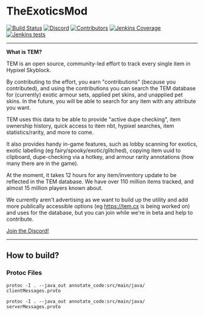 
# TheExoticsMod

[![Build Status](https://ci.thom.club/job/TheExoticsMod/job/master/badge/icon)](https://ci.thom.club/job/TheExoticsMod/job/master/) [![Discord](https://img.shields.io/discord/932106421338779709?label=discord&logo=Discord&logoColor=FFFFFF%22)](https://discord.gg/JeF5rW7yJU) [![Contributors](https://img.shields.io/github/contributors/TGWaffles/TheExoticsMod?&logo=GitHub)](https://github.com/TGWaffles/TheExoticsMod/graphs/contributors) [![Jenkins Coverage](https://img.shields.io/jenkins/coverage/jacoco?jobUrl=https%3A%2F%2Fci.thom.club%2Fjob%2FTheExoticsMod%2Fjob%2Fmaster)](https://ci.thom.club/job/TheExoticsMod/job/master/jacoco/) [![Jenkins tests](https://img.shields.io/jenkins/tests?compact_message&jobUrl=https%3A%2F%2Fci.thom.club%2Fjob%2FTheExoticsMod%2Fjob%2Fmaster)](https://ci.thom.club/job/TheExoticsMod/job/master/lastBuild/testReport/)

---

__What is TEM?__

TEM is an open source, community-led effort to track every single item in Hypixel Skyblock.

By contributing to the effort, you earn "contributions" (because you contributed), and using the contributions you can search the TEM database for (currently) exotic armour sets, applied pet skins, and unapplied pet skins. In the future, you will be able to search for any item with any attribute you want.

TEM uses this data to be able to provide "active dupe checking", item ownership history, quick access to item nbt, hypixel searches, item statistics/rarity, and more to come.

It also provides handy in-game features, such as lobby scanning for exotics, exotic labelling (eg fairy/spooky/exotic/glitched), copying item uuid to clipboard, dupe-checking via a hotkey, and armour rarity annotations (how many there are in the game).

At the moment, it takes 12 hours for any item/inventory update to be reflected in the TEM database. We have over 110 million items tracked, and almost 15 million players known about.

We currently aren't advertising as we want to build up the utility and add more publically accessible options (eg https://tem.cx is being worked on) and uses for the database, but you can join while we're in beta and help to contribute.

[Join the Discord!](https://discord.gg/bUE3r3Jckc)

---
## How to build?

### Protoc Files

`protoc -I . --java_out annotate_code:src/main/java/ clientMessages.proto`

`protoc -I . --java_out annotate_code:src/main/java/ serverMessages.proto`
